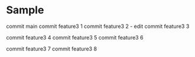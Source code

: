 # Sample

commit main
commit feature3 1
commit feature3 2 - edit
commit feature3 3

commit feature3 4
commit feature3 5
commit feature3 6

commit feature3 7
commit feature3 8
